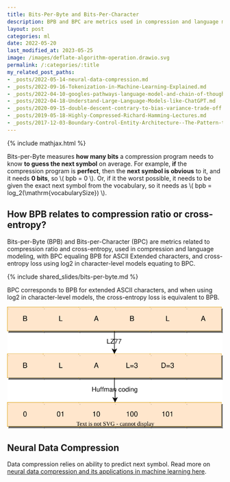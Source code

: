 ```yaml
---
title: Bits-Per-Byte and Bits-Per-Character
description: BPB and BPC are metrics used in compression and language modelling related to compression ratio.
layout: post
categories: ml
date: 2022-05-20
last_modified_at: 2023-05-25
image: /images/deflate-algorithm-operation.drawio.svg
permalink: /:categories/:title
my_related_post_paths:
- _posts/2022-05-14-neural-data-compression.md
- _posts/2022-09-16-Tokenization-in-Machine-Learning-Explained.md
- _posts/2022-04-10-googles-pathways-language-model-and-chain-of-thought.md
- _posts/2022-04-18-Understand-Large-Language-Models-like-ChatGPT.md
- _posts/2020-09-15-double-descent-contrary-to-bias-variance-trade-off.md
- _posts/2019-05-18-Highly-Compressed-Richard-Hamming-Lectures.md
- _posts/2017-12-03-Boundary-Control-Entity-Architecture--The-Pattern-to-Structure-Your-Classes.md
---
```




{% include mathjax.html %}


Bits-per-Byte measures **how many bits** a compression program needs to know **to guess the next symbol** on average.
For example, **if** the compression program is **perfect**, then the **next symbol is obvious** to it, and it needs **0 bits**, so \\( bpb = 0 \\).
Or, if it the worst possible, it needs to be given the exact next symbol from the vocabulary, so it needs as \\( bpb = log_2(\mathrm{vocabularySize}) \\).



## How BPB relates to compression ratio or cross-entropy?

Bits-per-Byte (BPB) and Bits-per-Character (BPC) are metrics related to compression ratio and cross-entropy, used in compression and language modeling, with BPC equaling BPB for ASCII Extended characters, and cross-entropy loss using log2 in character-level models equating to BPC.

{% include shared_slides/bits-per-byte.md %}

BPC corresponds to BPB for extended ASCII characters, and when using log2 in character-level models, the cross-entropy loss is equivalent to BPB.

![Deflate algorithm illustration with LZ77 and Huffman coding](/images/deflate-algorithm-operation.drawio.svg)


## Neural Data Compression
Data compression relies on ability to predict next symbol. Read more on [neural data compression and its applications in machine learning here](/ml/neural-data-compression).